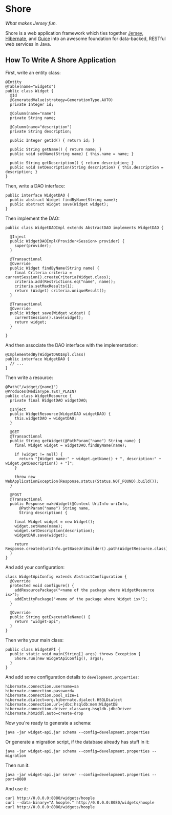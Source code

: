 Shore
=====

*What makes Jersey fun.*

Shore is a web application framework which ties together
[Jersey](https://jersey.dev.java.net/), [Hibernate](https://www.hibernate.org/),
and [Guice](http://code.google.com/p/google-guice/) into an awesome foundation
for data-backed, RESTful web services in Java.

How To Write A Shore Application
--------------------------------

First, write an entity class:

    @Entity
    @Table(name="widgets")
    public class Widget {
      @Id
      @GeneratedValue(strategy=GenerationType.AUTO)
      private Integer id;
  
      @Column(name="name")
      private String name;
  
      @Column(name="description")
      private String description;
  
      public Integer getId() { return id; }
  
      public String getName() { return name; }
      public void setName(String name) { this.name = name; }
  
      public String getDescription() { return description; }
      public void setDescription(String description) { this.description = description; }
    }

Then, write a DAO interface:
    
    public interface WidgetDAO {
      public abstract Widget findByName(String name);
      public abstract Widget save(Widget widget);
    }

Then implement the DAO:
    
    public class WidgetDAOImpl extends AbstractDAO implements WidgetDAO {

      @Inject
      public WidgetDAOImpl(Provider<Session> provider) {
        super(provider);
      }

      @Transactional
      @Override
      public Widget findByName(String name) {
        final Criteria criteria = currentSession().createCriteria(Widget.class);
        criteria.add(Restrictions.eq("name", name));
        criteria.setMaxResults(1);
        return (Widget) criteria.uniqueResult();
      }

      @Transactional
      @Override
      public Widget save(Widget widget) {
        currentSession().save(widget);
        return widget;
      }
      
    }
    
And then associate the DAO interface with the implementation:
    
    @ImplementedBy(WidgetDAOImpl.class)
    public interface WidgetDAO {
      // ...
    }

Then write a resource:
    
    @Path("/widget/{name}")
    @Produces(MediaType.TEXT_PLAIN)
    public class WidgetResource {
      private final WidgetDAO widgetDAO;

      @Inject
      public WidgetResource(WidgetDAO widgetDAO) {
        this.widgetDAO = widgetDAO;
      }

      @GET
      @Transactional
      public String getWidget(@PathParam("name") String name) {
        final Widget widget = widgetDAO.findByName(name);

        if (widget != null) {
          return "[Widget name:" + widget.getName() + ", description:" + widget.getDescription() + "]";
        }

        throw new WebApplicationException(Response.status(Status.NOT_FOUND).build());
      }

      @POST
      @Transactional
      public Response makeWidget(@Context UriInfo uriInfo,
          @PathParam("name") String name,
          String description) {

        final Widget widget = new Widget();
        widget.setName(name);
        widget.setDescription(description);
        widgetDAO.save(widget);

        return Response.created(uriInfo.getBaseUriBuilder().path(WidgetResource.class).build(name)).build();
      }
    }

And add your configuration:
    
    class WidgetApiConfig extends AbstractConfiguration {
      @Override
      protected void configure() {
        addResourcePackage("<name of the package where WidgetResource is>");
        addEntityPackage("<name of the package where Widget is>");
      }

      @Override
      public String getExecutableName() {
        return "widget-api";
      }
    }

Then write your main class:
    
    public class WidgetAPI {
      public static void main(String[] args) throws Exception {
        Shore.run(new WidgetApiConfig(), args);
      }
    }

And add some configuration details to `development.properties`:
    
    hibernate.connection.username=sa
    hibernate.connection.password=
    hibernate.connection.pool_size=1
    hibernate.dialect=org.hibernate.dialect.HSQLDialect
    hibernate.connection.url=jdbc:hsqldb:mem:WidgetDB
    hibernate.connection.driver_class=org.hsqldb.jdbcDriver
    hibernate.hbm2ddl.auto=create-drop

Now you're ready to generate a schema:
    
    java -jar widget-api.jar schema --config=development.properties

Or generate a migration script, if the database already has stuff in it:
    
    java -jar widget-api.jar schema --config=development.properties --migration

Then run it:
    
    java -jar widget-api.jar server --config=development.properties --port=8080

And use it:
    
    curl http://0.0.0.0:8080/widgets/hoople
    curl --data-binary="A hoople." http://0.0.0.0:8080/widgets/hoople
    curl http://0.0.0.0:8080/widgets/hoople
